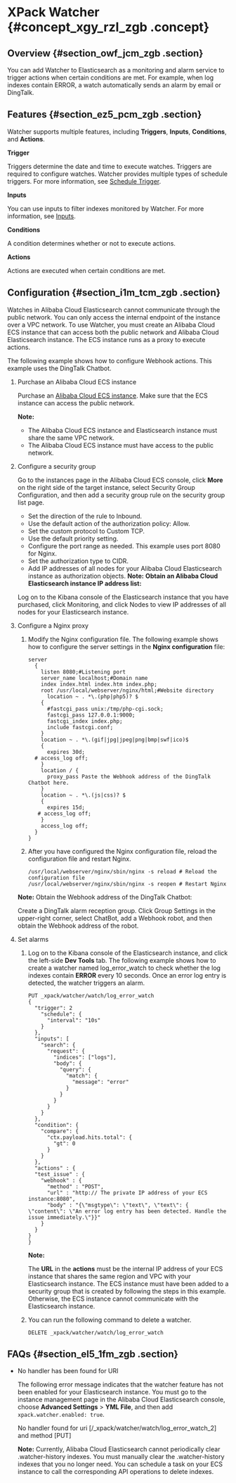 # XPack Watcher {#concept_xgy_rzl_zgb .concept}

## Overview {#section_owf_jcm_zgb .section}

You can add Watcher to Elasticsearch as a monitoring and alarm service to trigger actions when certain conditions are met. For example, when log indexes contain ERROR, a watch automatically sends an alarm by email or DingTalk.

## Features {#section_ez5_pcm_zgb .section}

Watcher supports multiple features, including **Triggers**, **Inputs**, **Conditions**, and **Actions**.

**Trigger**

Triggers determine the date and time to execute watches. Triggers are required to configure watches. Watcher provides multiple types of schedule triggers. For more information, see [Schedule Trigger](https://www.elastic.co/guide/en/x-pack/5.5/trigger-schedule.html).

**Inputs**

You can use inputs to filter indexes monitored by Watcher. For more information, see [Inputs](https://www.elastic.co/guide/en/x-pack/5.5/input.html).

**Conditions**

A condition determines whether or not to execute actions.

**Actions**

Actions are executed when certain conditions are met.

## Configuration {#section_i1m_tcm_zgb .section}

Watches in Alibaba Cloud Elasticsearch cannot communicate through the public network. You can only access the internal endpoint of the instance over a VPC network. To use Watcher, you must create an Alibaba Cloud ECS instance that can access both the public network and Alibaba Cloud Elasticsearch instance. The ECS instance runs as a proxy to execute actions.

The following example shows how to configure Webhook actions. This example uses the DingTalk Chatbot.

1.  Purchase an Alibaba Cloud ECS instance

    Purchase an [Alibaba Cloud ECS instance](https://www.alibabacloud.com/product/ecs). Make sure that the ECS instance can access the public network.

    **Note:** 

    -   The Alibaba Cloud ECS instance and Elasticsearch instance must share the same VPC network.
    -   The Alibaba Cloud ECS instance must have access to the public network.
2.  Configure a security group

    Go to the instances page in the Alibaba Cloud ECS console, click **More** on the right side of the target instance, select Security Group Configuration, and then add a security group rule on the security group list page.

    -   Set the direction of the rule to Inbound.
    -   Use the default action of the authorization policy: Allow.
    -   Set the custom protocol to Custom TCP.
    -   Use the default priority setting.
    -   Configure the port range as needed. This example uses port 8080 for Nginx.
    -   Set the authorization type to CIDR.
    -   Add IP addresses of all nodes for your Alibaba Cloud Elasticsearch instance as authorization objects.
    **Note:** **Obtain an Alibaba Cloud Elasticsearch instance IP address list:**

    Log on to the Kibana console of the Elasticsearch instance that you have purchased, click Monitoring, and click Nodes to view IP addresses of all nodes for your Elasticsearch instance.

3.  Configure a Nginx proxy

    1.  Modify the Nginx configuration file. The following example shows how to configure the server settings in the **Nginx configuration** file:

        ```
        server
          {
            listen 8080;#Listening port
            server_name localhost;#Domain name
            index index.html index.htm index.php;
            root /usr/local/webserver/nginx/html;#Website directory
              location ~ . *\.(php|php5)? $
            {
              #fastcgi_pass unix:/tmp/php-cgi.sock;
              fastcgi_pass 127.0.0.1:9000;
              fastcgi_index index.php;
              include fastcgi.conf;
            }
            location ~ . *\.(gif|jpg|jpeg|png|bmp|swf|ico)$
            {
              expires 30d;
          # access_log off;
            }
            location / {
              proxy_pass Paste the Webhook address of the DingTalk Chatbot here.
            }
            location ~ . *\.(js|css)? $
            {
              expires 15d;
           # access_log off;
            }
            access_log off;
          }
        }
        ```

    2.  After you have configured the Nginx configuration file, reload the configuration file and restart Nginx.

        ```
        /usr/local/webserver/nginx/sbin/nginx -s reload # Reload the configuration file
        /usr/local/webserver/nginx/sbin/nginx -s reopen # Restart Nginx
        ```

    **Note:** Obtain the Webhook address of the DingTalk Chatbot:

    Create a DingTalk alarm reception group. Click Group Settings in the upper-right corner, select ChatBot, add a Webhook robot, and then obtain the Webhook address of the robot.

4.  Set alarms
    1.  Log on to the Kibana console of the Elasticsearch instance, and click the left-side **Dev Tools** tab. The following example shows how to create a watcher named log\_error\_watch to check whether the log indexes contain **ERROR** every 10 seconds. Once an error log entry is detected, the watcher triggers an alarm.

        ```
        PUT _xpack/watcher/watch/log_error_watch
        {
          "trigger": 2
            "schedule": {
              "interval": "10s"
            }
          },
          "inputs": [
            "search": {
              "request": {
                "indices": ["logs"],
                "body": {
                  "query": {
                    "match": {
                      "message": "error"
                    }
                  }
                }
              }
            }
          },
          "condition": {
            "compare": {
              "ctx.payload.hits.total": {
                "gt": 0
              }
            }
          },
          "actions" : {
          "test_issue" : {
            "webhook" : {
              "method" : "POST",
              "url" : "http:// The private IP address of your ECS instance:8080",
              "body" : "{\"msgtype\": \"text\", \"text\": { \"content\": \"An error log entry has been detected. Handle the issue immediately.\"}}"
            }
          }
        }
        }
        ```

        **Note:** 

        The **URL** in the **actions** must be the internal IP address of your ECS instance that shares the same region and VPC with your Elasticsearch instance. The ECS instance must have been added to a security group that is created by following the steps in this example. Otherwise, the ECS instance cannot communicate with the Elasticsearch instance.

    2.  You can run the following command to delete a watcher.

        `DELETE _xpack/watcher/watch/log_error_watch`


## FAQs {#section_el5_1fm_zgb .section}

-   No handler has been found for URI

    The following error message indicates that the watcher feature has not been enabled for your Elasticsearch instance. You must go to the instance management page in the Alibaba Cloud Elasticsearch console, choose **Advanced Settings** \> **YML File**, and then add `xpack.watcher.enabled: true`.

    No handler found for uri \[/\_xpack/watcher/watch/log\_error\_watch\_2\] and method \[PUT\]

    **Note:** Currently, Alibaba Cloud Elasticsearch cannot periodically clear .watcher-history indexes. You must manually clear the .watcher-history indexes that you no longer need. You can schedule a task on your ECS instance to call the corresponding API operations to delete indexes.


